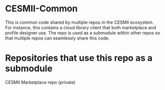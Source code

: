 # CESMII-Common
This is common code shared by multiple repos in the CESMII ecosystem. For instance, this contains a cloud library client that both marketplace and profile designer use. The repo is used as a submodule within other repos so that multiple repos can seamlessly share this code. 

# Repositories that use this repo as a submodule
CESMII Marketplace repo (private)
